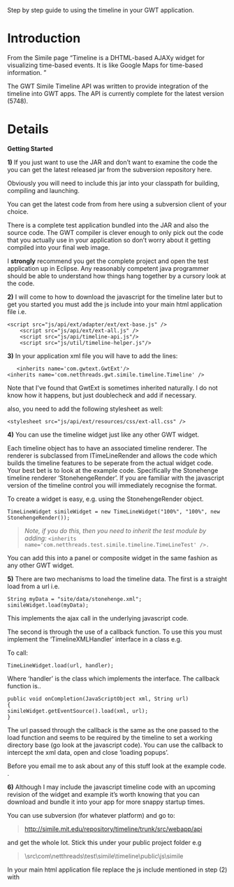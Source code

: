 Step by step guide to using the timeline in your GWT application.

# Introduction #

From the Simile page “Timeline is a DHTML-based AJAXy widget for visualizing time-based events. It is like Google Maps for time-based information. ”

The GWT Simile Timeline API was written to provide integration of the timeline into GWT apps. The API is currently complete for the latest version (5748).

# Details #

**Getting Started**

**1)** If you just want to use the JAR and don’t want to examine the code the you can get the latest released jar from the subversion repository here.

Obviously you will need to include this jar into your classpath for building, compiling and launching.

You can get the latest code from from here using a subversion client of your choice.

There is a complete test application bundled into the JAR and also the source code. The GWT compiler is clever enough to only pick out the code that you actually use in your application so don’t worry about it getting compiled into your final web image.

I **strongly** recommend you get the complete project and open the test application up in Eclipse. Any reasonably competent java programmer should be able to understand how things hang together by a cursory look at the code.


**2)** I will come to how to download the javascript for the timeline later but to get you started you must add the js include into your main html application file i.e.

```
<script src="js/api/ext/adapter/ext/ext-base.js" />
	<script src="js/api/ext/ext-all.js" />  	
	<script src="js/api/timeline-api.js"/>
	<script src="js/util/timeline-helper.js"/>
```


**3)** In your application xml file you will have to add the lines:

```
   <inherits name='com.gwtext.GwtExt'/>
<inherits name='com.netthreads.gwt.simile.timeline.Timeline' />
```
Note that I've found that GwtExt is sometimes inherited naturally. I do not know how it happens, but just doublecheck and add if necessary.

also, you need to add the following stylesheet as well:

```
<stylesheet src="js/api/ext/resources/css/ext-all.css" />
```

**4)** You can use the timeline widget just like any other GWT widget.

Each timeline object has to have an associated timeline renderer. The renderer is subclassed from ITimeLineRender and allows the code which builds the timeline features to be seperate from the actual widget code. Your best bet is to look at the example code. Specifically the Stonehenge timeline renderer ‘StonehengeRender’. If you are familiar with the javascript version of the timeline control you will immediately recognise the format.

To create a widget is easy, e.g. using the StonehengeRender object.

```
TimeLineWidget simileWidget = new TimeLineWidget("100%", "100%", new StonehengeRender());
```

> _Note, if you do this, then you need to inherit the test module by adding:_ `<inherits name='com.netthreads.test.simile.timeline.TimeLineTest' />.`

You can add this into a panel or composite widget in the same fashion as any other GWT widget.


**5)** There are two mechanisms to load the timeline data. The first is a straight load from a url i.e.

```
String myData = "site/data/stonehenge.xml";
simileWidget.load(myData);
```

This implements the ajax call in the underlying javascript code.

The second is through the use of a callback function. To use this you must implement the ‘TimelineXMLHandler’ interface in a class e.g.

To call:

```
TimeLineWidget.load(url, handler);
```

Where ‘handler’ is the class which implements the interface. The callback function is..

```
public void onCompletion(JavaScriptObject xml, String url)
{
simileWidget.getEventSource().load(xml, url);
}
```

The url passed through the callback is the same as the one passed to the load function and seems to be required by the timeline to set a working directory base (go look at the javascript code). You can use the callback to intercept the xml data, open and close ‘loading popups’.

Before you email me to ask about any of this stuff look at the example code. .


**6)** Although I may include the javascript timeline code with an upcoming revision of the widget and example it’s worth knowing that you can download and bundle it into your app for more snappy startup times.

You can use subversion (for whatever platform) and go to:


> http://simile.mit.edu/repository/timeline/trunk/src/webapp/api

and get the whole lot. Stick this under your public project folder e.g

> \src\com\netthreads\test\simile\timeline\public\js\simile

In your main html application file replace the js include mentioned in step (2) with


<script src="js/simile/timeline-api.js"
type="text/javascript">

Unknown end tag for &lt;/script&gt;



If you use the timeline in a GWT app then I would love to hear from you. For specific questions you are best off posting a question to the Google Web Toolkit forum or email me (see About page)